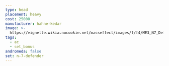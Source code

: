 ```yaml
---
type: head
placement: heavy
cost: 25000
manufacturer: hahne-kedar
image: >-
  https://vignette.wikia.nocookie.net/masseffect/images/f/f4/ME3_N7_Defender_Armor.png/revision/latest?cb=20120314194601
tags:
  - ac
  - set_bonus
andromeda: false
set: n-7-defender
---
```

